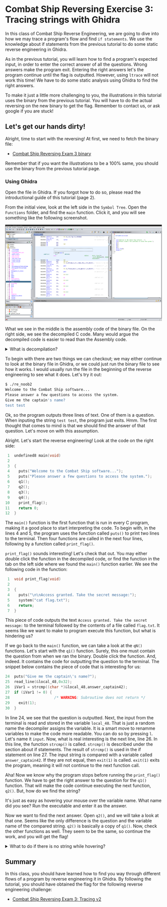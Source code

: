 # Combat Ship Reversing Exercise 3: Tracing strings with Ghidra

In this class of Combat Ship Reverse Engineering, we are going to dive into
how we may trace a program's flow and find `if statements`. We use the 
knowledge about if statements from the previous tutorial to do some static
reverse engineering in Ghidra. 

As in the previous tutorial, you will learn how to find a program's expected 
input, in order to enter the correct answer of all the questions. Wrong answers 
make the program exit. Entering the right answers let's the program continue 
until the flag is outputted. However, using `ltrace` will not work this time!
We have to do some static analysis using Ghidra to find the right answers. 

To make it just a little more challenging to you, the illustrations in this 
tutorial uses the binary from the previous tutorial. You will have to do the
actual reversing on the new binary to get the flag. Remember to contact us, or
ask google if you are stuck!

## Let's get our hands dirty!
Alright, time to start with the reversing! At first, we need to fetch the
binary file:

* [Combat Ship Reversing Exam 3 binary](re_noob3)

Remember that if you want the illustrations to be a 100% same, you should use
the binary from the previous tutorial page.

### Using Ghidra
Open the file in Ghidra. If you forgot how to do so, please read the 
introductional guide of this tutorial (page 2). 

From the initial view, look at the left side in the `Symbol Tree`. Open the
`Functions` folder, and find the `main` function. Click it, and you will see
something like the following screenshot.

![](ghidra_main_function.png)

What we see in the middle is the assembly code of the binary file. On the right
side, we see the decompiled C code. Many would argue the decompiled code is 
easier to read than the Assembly code.

<details>
<summary>What is decompilation?</summary><p>
Decompiling code is to convert a binary file into a higher level programming 
language.

Just to make it simple for us, a common way of thinking is that the closer to 
the hardware the code is, the less readable it is. 

If you want to learn about high level and low level programming langauges, you 
can read an example in the 
[Pwntion tutorial](https://19.tghack.no/page/Pwntions%20tutorial#1)
in the second section at the top, and an example in the dropdown called `High 
level and low level programming example`. The pwntion tutorial is discussing 
memory allocation. We don't care about that here in reverse engineering. We 
only care about the readability as our goal is to understand what is going on 
in the binary file. 

The reason for wanting to decompiling code is to make it easier to read and 
understand.  

If you want to learn more about decompiling, we suggest you google for 
both decompilation and compilation. Decompilation is the reverse process of 
compiling a program, which is the process of making it readable code. 

</p></details>

To begin with there are two things we can checkout; we may either continue 
to look at the binary file in Ghidra, or we
could just run the binary file to see how it works. I would usually run the
file in the beginning of the reverse engineering to see what it does. Let's
try it out: 
```sh
$ ./re_noob2
Welcome to the Combat Ship software...
Please answer a few questions to access the system.
Give me the captain's name?
test test
```

Ok, so the program outputs three lines of text. One of them is a question.
When inputing the string `test test`, the program just exits. Hmm. The first
thought that comes to mind is that we should find the answer of that question.
Let's move on with this assumption.

Alright. Let's start the reverse engineering! Look at the code on the right 
side: 
```C
 1	undefined8 main(void)
 2
 3	{
 4	  puts("Welcome to the Combat Ship software...");
 5	  puts("Please answer a few questions to access the system.");
 6	  q1();
 7	  q2();
 8	  q3();
 9	  q4();
10	  print_flag();
11	  return 0;
12	}
```

The `main()` function is the first function that is run in every C program,
making it a good place to start interpreting the code. To begin with, in the 
lines 4 and 5, the program uses the function called `puts()` to print two lines 
to the terminal. Then four 
functions are called in the next four lines, following by a function called
`print_flag()`. 

`print_flag()` sounds interesting! Let's check that out. You may either 
double click the function in the decompiled code, or find the function in the
tab on the left side where we found the `main()` function earlier. We see the 
following code in the function:
```C
 1	void print_flag(void)
 2
 3	{
 4	  puts("\n\nAccess granted. Take the secret message:");
 5	  system("cat flag.txt");
 6	  return;
 7	}
```

This piece of code outputs the text `Access granted. Take the secret message:`
to the terminal followed by the contents of a file called `flag.txt`. It seems
like we want to make to program execute this function, but what is hindering
us?

If we go back to the `main()` function, we can take a look at the `qN()` 
functions. Let's start with the `q1()` function. Surely, this one must contain
the question from when we ran the binary. Double click the function. And, 
indeed. It contains the code for outputting the question to the terminal. The
snippet below contains the piece of code that is interesting for us:
```C
24	puts("Give me the captain\'s name?");
25 	read_line(&local_48,0x32);
26 	iVar1 = strcmp((char *)&local_48,answer_captain42);
27 	if (iVar1 != 0) {
28 	                  /* WARNING: Subroutine does not return */
29 	  exit(1);
30 	}
```

In line 24, we see that the question is outputted. Next, the input from the 
terminal is read and stored in the variable `local_48`. That is just a random
name the decompiler assigns the variable. It is a smart move to renamme 
variables to make the code more readable. You can do so by pressing `l`. Let's
name it `input`. Now, what is real interesting is the next line, line 26. In 
this line, the function `strcmp()` is called. `strcmp()` is described under
the section about if statements. The result of `strcmp()` is used in the 
if statement on line 27. The input string is compared with a variable called
`answer_captain42`. If they are not equal, then `exit(1)` is called. `exit(1)`
exits the program, meaning it will not continue to the next function call. 

Aha! Now we know why the program stops before running the `print_flag()`
function. We have to get the right answer to the question for the `q1()`
function. That will make the code continue executing the next function, 
`q2()`. But, how do we find the string?

It's just as easy as hovering your mouse over the variable name. What name
did you see? Run the executable and enter it as the answer. 

Now we want to find the next answer. Open `q2()`, and we will take a look at 
that one. Seems like the only 
difference is the question and the variable name of the compared string. 
`q2()` is basically a copy of `q1()`. Now, check the other functions as well. 
They seem to be the same, so continue the work, and you will get the flag!

<details>
<summary>What to do if there is no string while hovering?</summary><p>

When using Ghidra, you might not always be able to se the stringi (text) 
representation of a variable. At that point, you probably need to tell Ghidra 
that you want to read it as a string. Let's do that. 

Find a variable which should be a string. The value that usually contains a 
string might hold some other weird value. E.g. a hexadecimal value. We want to
tell it that it should read a string instead of the hexadecimal value.

An example is shown in the GIF below. What we see is that we:
1. Start in the main function, and double click on to the `q3()` function.
2. We arrive at `q3()` and see the decompiled code. 
3. The decompiled code contains the variable icalled `answer_year85`, which
holds the string with the correct answer to the question. However, hovering
over it shows us that it has the value `32h`.
4. Double click the variable, which makes the middle page show a list of 
variables, their address and the value they hold. 
5. Double click the on either the data type of the variable or the name it has 
been given by the decompiler. In this case on either `addr`, or `DAT_00103061`.
6. At the new page we are redirected to, right click on the name, then chooose 
`Data`, and then `string`. 
7. Everywere in the decompiler, this variable should show the string value. 
8. Try hovering over the variable again. It should now show the string 
representation. 

![Ghidra strings example](ghidra_strings.gif)

</p></details>

## Summary
In this class, you should have learned how to find you way through different
flows of a program by reverse engineering it in Ghidra. By following the 
tutorial, you should have obtained the flag for the following reverse
engineering challenge:

* [Combat Ship Reversing Exam 3: Tracing v2](link.til.oppgave)

